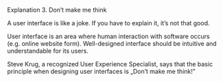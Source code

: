 Explanation 3. Don’t make me think

A user interface is like a joke. If you have to explain it, it’s not that good.

User interface is an area where human interaction with software occurs (e.g. online website form). Well-designed interface should be intuitive and understandable for its users.

Steve Krug, a recognized User Experience Specialist, says that the basic principle when designing user interfaces is „Don’t make me think!”
